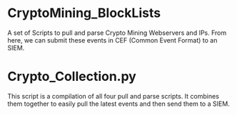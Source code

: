 # CryptoMining_BlockLists
A set of Scripts to pull and parse Crypto Mining Webservers and IPs. From here, we can submit these events in CEF (Common Event Format) to an SIEM. 
# Crypto_Collection.py
This script is a compilation of all four pull and parse scripts. It combines them together to easily pull the latest events and then send them to a SIEM.
